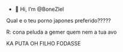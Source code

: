 - 👋 Hi, I’m @BoneZlel

Qual e o teu porno japones preferido?????

R: cona peluda a gemer quem nem a tua avo

KA PUTA OH FILHO FODASSE 